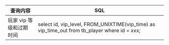 |查询内容|SQL|  
|------|---|
|玩家 vip 等级和过期时间|select id, vip_level, FROM_UNIXTIME(vip_time) as vip_time_out from tb_player where id = xxx;|
